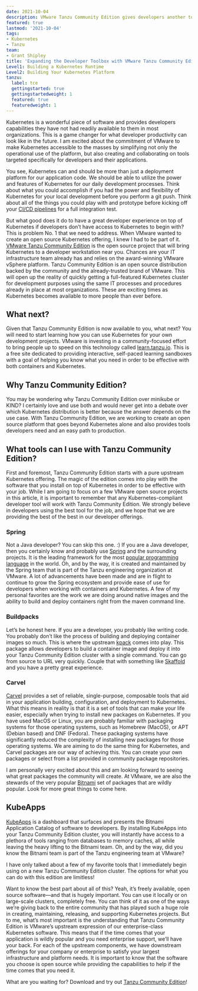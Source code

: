 ```yaml
---
date: 2021-10-04
description: VMware Tanzu Community Edition gives developers another tool in their toolbox to learn and use Kubernetes to deploy their workloads. 
featured: true
lastmod: '2021-10-04'
tags:
- Kubernetes
- Tanzu
team:
- Grant Shipley
title: 'Expanding the Developer Toolbox with VMware Tanzu Community Edition'
Level1: Building a Kubernetes Runtime
Level2: Building Your Kubernetes Platform
tanzu:
  label: tce
  gettingstarted: true
  gettingstartedweight: 1
  featured: true
  featuredweight: 1
---
```


Kubernetes is a wonderful piece of software and provides developers capabilities they have not had readily available to them in most organizations. This is a game changer for what developer productivity can look like in the future. I am excited about the commitment of VMware to make Kubernetes accessible to the masses by simplifying not only the operational use of the platform, but also creating and collaborating on tools targeted specifically for developers and their applications.

You see, Kubernetes can and should be more than just a deployment platform for our application code. We should be able to utilize the power and features of Kubernetes for our daily development processes. Think about what you could accomplish if you had the power and flexibility of Kubernetes for your local development before you perform a git push. Think about all of the things you could play with and prototype before kicking off your [CI/CD pipelines](/guides/ci-cd-release-pipelines/) for a full integration test. 

But what good does it do to have a great developer experience on top of Kubernetes if developers don’t have access to Kubernetes to begin with? This is problem No. 1 that we need to address. When VMware wanted to create an open source Kubernetes offering, I knew I had to be part of it. [VMware Tanzu Community Edition](https://tanzu.vmware.com/content/blog/vmware-tanzu-community-edition-announcement) is the open source project that will bring Kubernetes to a developer workstation near you. Chances are your IT infrastructure team already has and relies on the award-winning VMware vSphere platform. Tanzu Community Edition is an open source distribution backed by the community and the already-trusted brand of VMware. This will open up the reality of quickly getting a full-featured Kubernetes cluster for development purposes using the same IT processes and procedures already in place at most organizations. These are exciting times as Kubernetes becomes available to more people than ever before.

## What next?

Given that Tanzu Community Edition is now available to you, what next? You will need to start learning how you can use Kubernetes for your own development projects. VMware is investing in a community-focused effort to bring people up to speed on this technology called [learn.tanzu.io](https://learn.tanzu.io). This is a free site dedicated to providing interactive, self-paced learning sandboxes with a goal of helping you know what you need in order to be effective with both containers and Kubernetes.

## Why Tanzu Community Edition?

You may be wondering why Tanzu Community Edition over minikube or KIND? I certainly love and use both and would never get into a debate over which Kubernetes distribution is better because the answer depends on the use case. With Tanzu Community Edition, we are working to create an open source platform that goes beyond Kubernetes alone and also provides tools developers need and an easy path to production.

## What tools can I use with Tanzu Community Edition?

First and foremost, Tanzu Community Edition starts with a pure upstream Kubernetes offering. The magic of the edition comes into play with the software that you install on top of Kubernetes in order to be effective with your job. While I am going to focus on a few VMware open source projects in this article, it is important to remember that any Kubernetes-compliant developer tool will work with Tanzu Community Edition. We strongly believe in developers using the best tool for the job, and we hope that we are providing the best of the best in our developer offerings.

### Spring

Not a Java developer? You can skip this one. :) If you are a Java developer, then you certainly know and probably use [Spring](https://spring.io/) and the surrounding projects. It is the leading framework for the most [popular programming language](https://www.techradar.com/news/java-beats-python-to-remain-the-most-popular-programming-language-around) in the world. Oh, and by the way, it is created and maintained by the Spring team that is part of the Tanzu engineering organization at VMware. A lot of advancements have been made and are in flight to continue to grow the Spring ecosystem and provide ease of use for developers when working with containers and Kubernetes. A few of my personal favorites are the work we are doing around native images and the ability to build and deploy containers right from the maven command line.

### Buildpacks

Let’s be honest here. If you are a developer, you probably like writing code. You probably don’t like the process of building and deploying container images so much. This is where the upstream [kpack](https://github.com/pivotal/kpack) comes into play. This package allows developers to build a container image and deploy it into your Tanzu Community Edition cluster with a single command. You can go from source to URL very quickly. Couple that with something like [Skaffold](https://skaffold.dev/docs/pipeline-stages/builders/buildpacks/) and you have a pretty great experience.

### Carvel

[Carvel](https://carvel.dev/) provides a set of reliable, single-purpose, composable tools that aid in your application building, configuration, and deployment to Kubernetes. What this means in reality is that it is a set of tools that can make your life easier, especially when trying to install new packages on Kubernetes. If you have used MacOS or Linux, you are probably familiar with packaging systems for those operating systems, such as Homebrew (MacOS), or APT (Debian based) and DNF (Fedora). These packaging systems have significantly reduced the complexity of installing new packages for those operating systems. We are aiming to do the same thing for Kubernetes, and Carvel packages are our way of achieving this. You can create your own packages or select from a list provided in community package repositories. 

I am personally very excited about this and am looking forward to seeing what great packages the community will create. At VMware, we are also the stewards of the very popular [Bitnami](https://bitnami.com/) set of packages that are wildly popular. Look for more great things to come here.

## KubeApps

[KubeApps](https://kubeapps.com/) is a dashboard that surfaces and presents the Bitnami Application Catalog of software to developers. By installing KubeApps into your Tanzu Community Edition cluster, you will instantly have access to a plethora of tools ranging from databases to memory caches, all while leaving the heavy lifting to the Bitnami team. Oh, and by the way, did you know the Bitnami team is part of the Tanzu engineering team at VMware?

I have only talked about a few of my favorite tools that I immediately begin using on a new Tanzu Community Edition cluster. The options for what you can do with this edition are limitless! 

Want to know the best part about all of this? Yeah, it’s freely available, open source software—and that is hugely important. You can use it locally or on large-scale clusters, completely free. You can think of it as one of the ways we’re giving back to the entire community that has played such a huge role in creating, maintaining, releasing, and supporting Kubernetes projects. But to me, what’s most important is the understanding that Tanzu Community Edition is VMware’s upstream expression of our enterprise-class Kubernetes software. This means that if the time comes that your application is wildly popular and you need enterprise support, we’ll have your back. For each of the upstream components, we have downstream offerings for your company or enterprise to satisfy your largest infrastructure and platform needs. It is important to know that the software you choose is open source while providing the capabilities to help if the time comes that you need it.

What are you waiting for? Download and try out [Tanzu Community Edition](https://tanzucommunityedition.io)!
